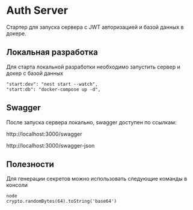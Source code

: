 # Auth Server
Стартер для запуска сервера с JWT авторизацией и базой данных в докере.

## Локальная разработка
Для старта локальной разработки необходимо запустить сервер и докер с базой данных 
```
"start:dev": "nest start --watch",
"start:db": "docker-compose up -d",
```

## Swagger
После запуска сервера локально, swagger доступен по ссылкам:

http://localhost:3000/swagger

http://localhost:3000/swagger-json

## Полезности
Для генерации секретов можно использовать следующие команды в консоли
```
node
crypto.randomBytes(64).toString('base64')
```